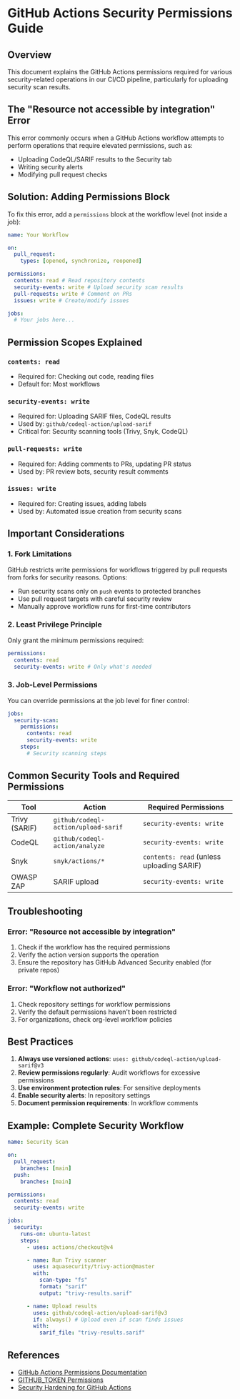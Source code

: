 # GitHub Actions Security Permissions Guide

## Overview

This document explains the GitHub Actions permissions required for various security-related operations in our CI/CD pipeline, particularly for uploading security scan results.

## The "Resource not accessible by integration" Error

This error commonly occurs when a GitHub Actions workflow attempts to perform operations that require elevated permissions, such as:

- Uploading CodeQL/SARIF results to the Security tab
- Writing security alerts
- Modifying pull request checks

## Solution: Adding Permissions Block

To fix this error, add a `permissions` block at the workflow level (not inside a job):

```yaml
name: Your Workflow

on:
  pull_request:
    types: [opened, synchronize, reopened]

permissions:
  contents: read # Read repository contents
  security-events: write # Upload security scan results
  pull-requests: write # Comment on PRs
  issues: write # Create/modify issues

jobs:
  # Your jobs here...
```

## Permission Scopes Explained

### `contents: read`

- Required for: Checking out code, reading files
- Default for: Most workflows

### `security-events: write`

- Required for: Uploading SARIF files, CodeQL results
- Used by: `github/codeql-action/upload-sarif`
- Critical for: Security scanning tools (Trivy, Snyk, CodeQL)

### `pull-requests: write`

- Required for: Adding comments to PRs, updating PR status
- Used by: PR review bots, security result comments

### `issues: write`

- Required for: Creating issues, adding labels
- Used by: Automated issue creation from security scans

## Important Considerations

### 1. Fork Limitations

GitHub restricts write permissions for workflows triggered by pull requests from forks for security reasons. Options:

- Run security scans only on `push` events to protected branches
- Use pull request targets with careful security review
- Manually approve workflow runs for first-time contributors

### 2. Least Privilege Principle

Only grant the minimum permissions required:

```yaml
permissions:
  contents: read
  security-events: write # Only what's needed
```

### 3. Job-Level Permissions

You can override permissions at the job level for finer control:

```yaml
jobs:
  security-scan:
    permissions:
      contents: read
      security-events: write
    steps:
      # Security scanning steps
```

## Common Security Tools and Required Permissions

| Tool          | Action                              | Required Permissions                      |
| ------------- | ----------------------------------- | ----------------------------------------- |
| Trivy (SARIF) | `github/codeql-action/upload-sarif` | `security-events: write`                  |
| CodeQL        | `github/codeql-action/analyze`      | `security-events: write`                  |
| Snyk          | `snyk/actions/*`                    | `contents: read` (unless uploading SARIF) |
| OWASP ZAP     | SARIF upload                        | `security-events: write`                  |

## Troubleshooting

### Error: "Resource not accessible by integration"

1. Check if the workflow has the required permissions
2. Verify the action version supports the operation
3. Ensure the repository has GitHub Advanced Security enabled (for private repos)

### Error: "Workflow not authorized"

1. Check repository settings for workflow permissions
2. Verify the default permissions haven't been restricted
3. For organizations, check org-level workflow policies

## Best Practices

1. **Always use versioned actions**: `uses: github/codeql-action/upload-sarif@v3`
2. **Review permissions regularly**: Audit workflows for excessive permissions
3. **Use environment protection rules**: For sensitive deployments
4. **Enable security alerts**: In repository settings
5. **Document permission requirements**: In workflow comments

## Example: Complete Security Workflow

```yaml
name: Security Scan

on:
  pull_request:
    branches: [main]
  push:
    branches: [main]

permissions:
  contents: read
  security-events: write

jobs:
  security:
    runs-on: ubuntu-latest
    steps:
      - uses: actions/checkout@v4

      - name: Run Trivy scanner
        uses: aquasecurity/trivy-action@master
        with:
          scan-type: "fs"
          format: "sarif"
          output: "trivy-results.sarif"

      - name: Upload results
        uses: github/codeql-action/upload-sarif@v3
        if: always() # Upload even if scan finds issues
        with:
          sarif_file: "trivy-results.sarif"
```

## References

- [GitHub Actions Permissions Documentation](https://docs.github.com/en/actions/using-jobs/assigning-permissions-to-jobs)
- [GITHUB_TOKEN Permissions](https://docs.github.com/en/actions/security-guides/automatic-token-authentication)
- [Security Hardening for GitHub Actions](https://docs.github.com/en/actions/security-guides/security-hardening-for-github-actions)
